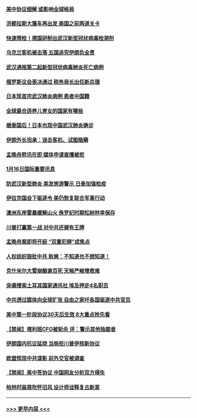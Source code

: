 #### [美中协议细解 或影响全球格局](../pages/prog202/a102754450.md?t=01170833) 
#### [洪都拉斯大篷车再出发 美国之前两道关卡](../pages/prog202/a102754430.md?t=01170833) 
#### [快速筛检！德国研制出武汉新型冠状病毒检测剂](../pages/prog202/a102754330.md?t=01170833) 
#### [乌克兰客机被击落 五国追究伊朗负全责](../pages/prog202/a102754374.md?t=01170833) 
#### [武汉通报第二起新型冠状病毒肺炎死亡病例](../pages/prog202/a102754298.md?t=01170833) 
#### [俄罗斯议会表决通过 税务局长出任新总理](../pages/prog202/a102754288.md?t=01170833) 
#### [日本现首宗武汉肺炎病例 患者中国籍](../pages/prog202/a102754250.md?t=01170833) 
#### [全球最合适养儿育女的国家有哪些](../pages/prog202/a102754198.md?t=01170833) 
#### [继泰国后！日本也现中国武汉肺炎确诊](../pages/prog202/a102754064.md?t=01170833) 
#### [伊朗外长坦承：误击客机、试图隐瞒](../pages/prog202/a102754062.md?t=01170833) 
#### [孟晚舟聆讯在即 媒体申请直播被拒](../pages/prog202/a102754058.md?t=01170833) 
#### [1月16日国际重要讯息](../pages/prog202/a102754054.md?t=01170833) 
#### [防武汉新型肺炎 美发旅游警示 日泰加强检疫](../pages/prog202/a102753986.md?t=01170833) 
#### [伊拉克国会下驱逐令 美仍恢复联合军事行动](../pages/prog202/a102753975.md?t=01170833) 
#### [澳洲东岸雷暴缓解山火 侏罗纪时期松树林幸保存](../pages/prog202/a102753943.md?t=01170833) 
#### [川普打赢第一战 对中共还握有王牌](../pages/prog202/a102753874.md?t=01170833) 
#### [孟晚舟案即将开庭 “双重犯罪”成焦点](../pages/prog202/a102753891.md?t=01170833) 
#### [人权组织狠批中共 耿爽：不知道也不想知道！](../pages/prog202/a102753872.md?t=01170833) 
#### [克什米尔大雪崩酿逾百死 天候严峻搜救难](../pages/prog202/a102753837.md?t=01170833) 
#### [突袭搜索土耳其国家通讯社 埃及押走4名职员](../pages/prog202/a102753805.md?t=01170833) 
#### [中共透过媒体向全球扩张 自由之家吁各国驱逐中共官员](../pages/prog202/a102753798.md?t=01170833) 
#### [美中第一阶段协议30天后生效 8大重点抢先看](../pages/prog202/a102753782.md?t=01170833) 
#### [【禁闻】塔利班CFO被斩杀 评：警示其他独裁者](../pages/prog202/a102753756.md?t=01170833) 
#### [伊朗国内抗议延烧 当局拒川普伊核新协议](../pages/prog202/a102753697.md?t=01170833) 
#### [欧盟惊现中共谍影 前外交官被调查](../pages/prog202/a102753660.md?t=01170833) 
#### [【禁闻】美中签协议 中国网友分析双方得失](../pages/prog202/a102753688.md?t=01170833) 
#### [柏林时装周吹怀旧风 设计师诠释复古新意](../pages/prog202/a102753637.md?t=01170833) 

----
#### [ >>> 更早内容 <<< ](../indexes/prog202-earlier.md)
